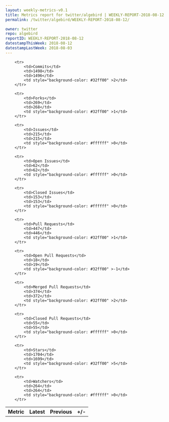 ```yaml
---
layout: weekly-metrics-v0.1
title: Metrics report for twitter/algebird | WEEKLY-REPORT-2018-08-12
permalink: /twitter/algebird/WEEKLY-REPORT-2018-08-12/

owner: twitter
repo: algebird
reportID: WEEKLY-REPORT-2018-08-12
datestampThisWeek: 2018-08-12
datestampLastWeek: 2018-08-03
---
```




<table style="width: 100%;">
    <tr>
        <th>Metric</th>
        <th>Latest</th>
        <th>Previous</th>
        <th>+/-</th>
    </tr>

        <tr>
            <td>Commits</td>
            <td>1498</td>
            <td>1496</td>
            <td style="background-color: #32ff00" >2</td>
        </tr>
        
        <tr>
            <td>Forks</td>
            <td>269</td>
            <td>268</td>
            <td style="background-color: #32ff00" >1</td>
        </tr>
        
        <tr>
            <td>Issues</td>
            <td>215</td>
            <td>215</td>
            <td style="background-color: #ffffff" >0</td>
        </tr>
        
        <tr>
            <td>Open Issues</td>
            <td>62</td>
            <td>62</td>
            <td style="background-color: #ffffff" >0</td>
        </tr>
        
        <tr>
            <td>Closed Issues</td>
            <td>153</td>
            <td>153</td>
            <td style="background-color: #ffffff" >0</td>
        </tr>
        
        <tr>
            <td>Pull Requests</td>
            <td>447</td>
            <td>446</td>
            <td style="background-color: #32ff00" >1</td>
        </tr>
        
        <tr>
            <td>Open Pull Requests</td>
            <td>18</td>
            <td>19</td>
            <td style="background-color: #32ff00" >-1</td>
        </tr>
        
        <tr>
            <td>Merged Pull Requests</td>
            <td>374</td>
            <td>372</td>
            <td style="background-color: #32ff00" >2</td>
        </tr>
        
        <tr>
            <td>Closed Pull Requests</td>
            <td>55</td>
            <td>55</td>
            <td style="background-color: #ffffff" >0</td>
        </tr>
        
        <tr>
            <td>Stars</td>
            <td>1704</td>
            <td>1699</td>
            <td style="background-color: #32ff00" >5</td>
        </tr>
        
        <tr>
            <td>Watchers</td>
            <td>264</td>
            <td>264</td>
            <td style="background-color: #ffffff" >0</td>
        </tr>
        
</table>
